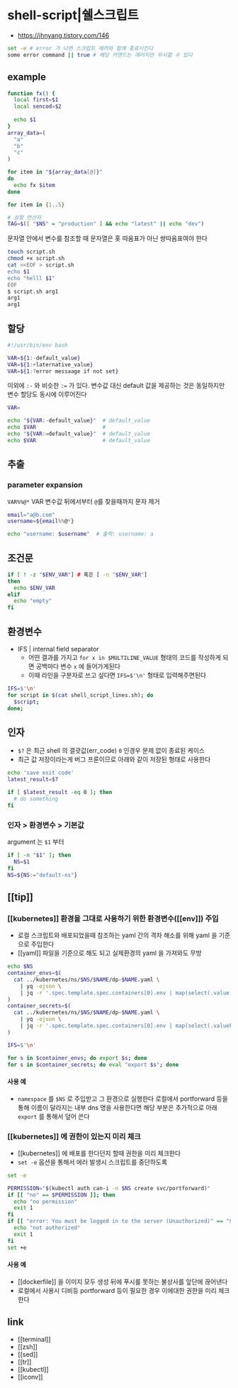 # shell-script|쉘스크립트

- https://jhnyang.tistory.com/146

```sh 
set -e # error 가 나면 스크립트 에러와 함께 종료시킨다
some error command || true # 해당 커맨드는 에러지만 무시할 수 있다
```

## example
```sh
function fx() {
  local first=$1
  local sencod=$2
  
  echo $1
}
array_data=(
  "a"
  "b"
  "c"
)

for item in "${array_data[@]}"
do
  echo fx $item
done

for item in {1..5}

# 삼항 연산자
TAG=$([ "$NS" = "production" ] && echo "latest" || echo "dev")
```

문자열 안에서 변수를 참조할 때 문자열은 홋 따옴표가 아닌 쌍따옴표여야 한다
```sh
touch script.sh
chmod +x script.sh
cat <<EOF > script.sh
echo $1
echo "helll $1"
EOF
$ script.sh arg1
arg1
arg1
```

## 할당
```sh
#!/usr/bin/env bash

VAR=${1:-default_value}
VAR=${1:+laternative_value}
VAR=${1:?error messaage if not set}
```

이외에 `:-` 와 비슷한 `:=` 가 있다.
변수값 대신 default 값을 제공하는 것은 동일하지만 변수 할당도 동시에 이루어진다

```sh 
VAR=

echo "${VAR:-default_value}"  # default_value
echo $VAR                     # 
echo "${VAR:=default_value}"  # default_value
echo $VAR                     # default_value
```

## 추출
### parameter expansion
`VAR%%@*`
VAR 변수값 뒤에서부터 `@`를 찾을때까지 문자 제거

```sh
email="a@b.com"
username=${email%%@*}

echo "username: $username"  # 출력: username: a
```

## 조건문
```sh
if [ ! -z "$ENV_VAR"] # 혹은 [ -n "$ENV_VAR"]
then
  echo $ENV_VAR
elif
  echo "empty"
fi
```

## 환경변수
- IFS | internal field separator
  - 어떤 결과를 가지고 `for x in $MULTILINE_VALUE` 형태의 코드를 작성하게 되면 공백마다 변수 `x` 에 들어가게된다
  - 이때 라인을 구분자로 쓰고 싶다면 `IFS=$'\n'` 형태로 입력해주면된다

```sh 
IFS=$'\n'
for script in $(cat shell_script_lines.sh); do
  $script;
done;
```

## 인자
- `$?` 은 최근 shell 의 결괏값(err_code) `0` 인경우 문제 없이 종료된 케이스
- 최근 값 저장이라는게 버그 프룬이므로 아래와 같이 저장된 형태로 사용한다
```sh 
echo 'save exit code'
latest_result=$?

if [ $latest_result -eq 0 ]; then
  # do something
fi
```

### 인자 > 환경변수 > 기본값
argument 는 `$1` 부터
```sh 
if [ -n "$1" ]; then
  NS=$1
fi
NS=${NS:="default-ns"}
```

## [[tip]]
### [[kubernetes]] 환경을 그대로 사용하기 위한 환경변수([[env]]) 주입
- 로컬 스크립트와 배포되었을때 참조하는 yaml 간의 격차 해소를 위해 yaml 을 기준으로 주입한다
- [[yaml]] 파일을 기준으로 해도 되고 실제환경의 yaml 을 가져와도 무방
```sh 
echo $NS
container_envs=$(
  cat ../kubernetes/ns/$NS/$NAME/dp-$NAME.yaml \
    | yq -ojson \
    | jq -r '.spec.template.spec.containers[0].env | map(select(.value)) | map(.name + "=" + .value) | .[]'
)
container_secrets=$(
  cat ../kubernetes/ns/$NS/$NAME/dp-$NAME.yaml \
    | yq -ojson \
    | jq -r '.spec.template.spec.containers[0].env | map(select(.valueFrom)) | map(.name + "=$(kubectl get secret -n $NS " + .valueFrom.secretKeyRef.name + " -ojsonpath=\"{.data." + .valueFrom.secretKeyRef.key + "}\" | base64 -d)") | .[]'
)

IFS=$'\n'

for s in $container_envs; do export $s; done
for s in $container_secrets; do eval "export $s"; done
```

#### 사용 예
- `namespace` 를 `$NS` 로 주입받고 그 환경으로 실행한다 로컬에서 portforward 등을 통해 이름이 달라지는 내부 dns 명을 사용한다면 해당 부분은 추가적으로 아래 `export` 를 통해서 덮어 쓴다

### [[kubernetes]] 에 권한이 있는지 미리 체크
- [[kubernetes]] 에 배포를 한다던지 할때 권한을 미리 체크한다
- `set -e` 옵션을 통해서 에러 발생시 스크립트를 중단하도록
```sh 
set -e

PERMISSION="$(kubectl auth can-i -n $NS create svc/portforward)"
if [[ "no" == $PERMISSION ]]; then
  echo "no permission"
  exit 1
fi
if [[ "error: You must be logged in to the server (Unauthorized)" == "$PERMISSION" ]]; then
  echo "not authorized"
  exit 1
fi
set +e
```

#### 사용 예
- [[dockerfile]] 을 이미지 모두 생성 뒤에 푸시를 못하는 불상사를 앞단에 끊어낸다
- 로컬에서 사용시 디비등 portforward 등이 필요한 경우 이에대한 권한을 미리 체크한다

## link
- [[terminal]]
- [[zsh]]
- [[sed]]
- [[tr]]
- [[kubectl]]
- [[iconv]]
